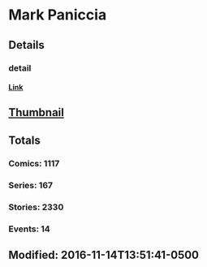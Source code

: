 # Mark  Paniccia 
## Details
### detail
#### [Link](http://marvel.com/comics/creators/4600/mark_paniccia?utm_campaign=apiRef&utm_source=225578a89fc76f3d20fbffda5d17a88d)
## [Thumbnail](http://i.annihil.us/u/prod/marvel/i/mg/c/30/4bb61264a8dee.jpg)
## Totals
### Comics: 1117
### Series: 167
### Stories: 2330
### Events: 14
## Modified: 2016-11-14T13:51:41-0500